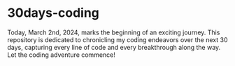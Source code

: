 # 30days-coding

Today, March 2nd, 2024, marks the beginning of an exciting journey. This repository is dedicated to chronicling my coding endeavors over the next 30 days, capturing every line of code and every breakthrough along the way. Let the coding adventure commence!
